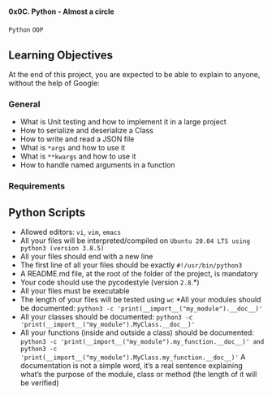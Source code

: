 #### 0x0C. Python - Almost a circle
`Python` `OOP`

## Learning Objectives
At the end of this project, you are expected to be able to explain to anyone, without the help of Google:

### General
* What is Unit testing and how to implement it in a large project
* How to serialize and deserialize a Class
* How to write and read a JSON file
* What is `*args` and how to use it
* What is `**kwargs` and how to use it
* How to handle named arguments in a function

### Requirements
## Python Scripts
* Allowed editors: `vi`, `vim`, `emacs`
* All your files will be interpreted/compiled on `Ubuntu 20.04 LTS using python3 (version 3.8.5)`
* All your files should end with a new line
* The first line of all your files should be exactly `#!/usr/bin/python3`
* A README.md file, at the root of the folder of the project, is mandatory
* Your code should use the pycodestyle (version `2.8`.*)
* All your files must be executable
* The length of your files will be tested using `wc`
*All your modules should be documented: `python3 -c 'print(__import__("my_module").__doc__)'`
* All your classes should be documented: `python3 -c 'print(__import__("my_module").MyClass.__doc__)'`
* All your functions (inside and outside a class) should be documented: `python3 -c 'print(__import__("my_module").my_function.__doc__)' and python3 -c 'print(__import__("my_module").MyClass.my_function.__doc__)'`
A documentation is not a simple word, it’s a real sentence explaining what’s the purpose of the module, class or method (the length of it will be verified)
